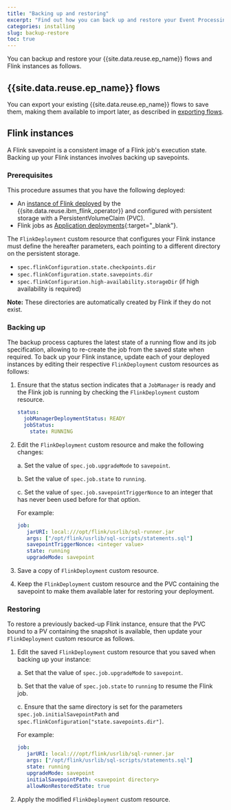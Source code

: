 ```yaml
---
title: "Backing up and restoring"
excerpt: "Find out how you can back up and restore your Event Processing deployments."
categories: installing
slug: backup-restore
toc: true
---
```


You can backup and restore your {{site.data.reuse.ep_name}} flows and Flink instances as follows.

## {{site.data.reuse.ep_name}} flows

You can export your existing {{site.data.reuse.ep_name}} flows to save them, making them available to import later, as described in [exporting flows](../../advanced/exporting-flows/).

## Flink instances

A Flink savepoint is a consistent image of a Flink job's execution state. Backing up your Flink instances involves backing up savepoints.

### Prerequisites

This procedure assumes that you have the following deployed: 
- An [instance of Flink deployed](../installing/) by the {{site.data.reuse.ibm_flink_operator}} and configured with persistent storage with a PersistentVolumeClaim (PVC).
- Flink jobs as [Application deployments](https://nightlies.apache.org/flink/flink-kubernetes-operator-docs-release-1.6/docs/custom-resource/overview/#flinkdeployment){:target="_blank"}.

The `FlinkDeployment` custom resource that configures your Flink instance must define the hereafter parameters, each pointing to a different directory on the persistent storage.
- `spec.flinkConfiguration.state.checkpoints.dir`
- `spec.flinkConfiguration.state.savepoints.dir`
- `spec.flinkConfiguration.high-availability.storageDir` (if high availability is required)

**Note:** These directories are automatically created by Flink if they do not exist.

### Backing up

The backup process captures the latest state of a running flow and its job specification, allowing to re-create the job from the saved state when required. To back up your Flink instance, update each of your deployed instances by editing their respective `FlinkDeployment` custom resources as follows:

1. Ensure that the status section indicates that a `JobManager` is ready and the Flink job is running by checking the `FlinkDeployment` custom resource.

   ```yaml
   status:
     jobManagerDeploymentStatus: READY
     jobStatus:
       state: RUNNING
   ```

2. Edit the `FlinkDeployment` custom resource and make the following changes:

   a. Set the value of `spec.job.upgradeMode` to `savepoint`.

   b. Set the value of `spec.job.state` to `running`.

   c. Set the value of `spec.job.savepointTriggerNonce` to an integer that has never been used before for that option.

   For example:


   ```yaml
   job:
      jarURI: local:///opt/flink/usrlib/sql-runner.jar
      args: ["/opt/flink/usrlib/sql-scripts/statements.sql"]
      savepointTriggerNonce: <integer value>
      state: running
      upgradeMode: savepoint
   ```

3. Save a copy of `FlinkDeployment` custom resource.
4. Keep the `FlinkDeployment` custom resource and the PVC containing the savepoint to make them available later for restoring your deployment.


### Restoring

To restore a previously backed-up Flink instance, ensure that the PVC bound to a PV containing the snapshot is available, then update your `FlinkDeployment` custom resource as follows.

1. Edit the saved `FlinkDeployment` custom resource that you saved when backing up your instance:

   a. Set that the value of `spec.job.upgradeMode` to `savepoint`.

   b. Set that the value of `spec.job.state` to `running` to resume the Flink job.

   c. Ensure that the same directory is set for the parameters `spec.job.initialSavepointPath` and `spec.flinkConfiguration["state.savepoints.dir"]`.

   For example:

   ```yaml
   job:
      jarURI: local:///opt/flink/usrlib/sql-runner.jar
      args: ["/opt/flink/usrlib/sql-scripts/statements.sql"]
      state: running
      upgradeMode: savepoint
      initialSavepointPath: <savepoint directory>
      allowNonRestoredState: true
   ```

2. Apply the modified `FlinkDeployment` custom resource.

